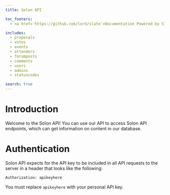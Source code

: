 ```yaml
---
title: Solon API

toc_footers:
  - <a href='https://github.com/lord/slate'>Documentation Powered by Slate</a>

includes:
  - proposals
  - votes
  - events
  - attenders
  - forumposts
  - comments
  - users
  - admins
  - statuscodes

search: true
---
```


# Introduction

Welcome to the Solon API! You can use our API to access Solon API endpoints, which can get information on content in our database.

# Authentication

Solon API expects for the API key to be included in all API requests to the server in a header that looks like the following:

`Authorization: apikeyhere`

<aside class="notice">
You must replace <code>apikeyhere</code> with your personal API key.
</aside>